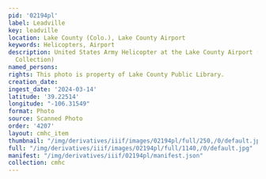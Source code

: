 ```yaml
---
pid: '02194pl'
label: Leadville
key: leadville
location: Lake County (Colo.), Lake County Airport
keywords: Helicopters, Airport
description: United States Army Helicopter at the Lake County Airport (Wingenbach
  Collection)
named_persons: 
rights: This photo is property of Lake County Public Library.
creation_date: 
ingest_date: '2024-03-14'
latitude: '39.22514'
longitude: "-106.31549"
format: Photo
source: Scanned Photo
order: '4207'
layout: cmhc_item
thumbnail: "/img/derivatives/iiif/images/02194pl/full/250,/0/default.jpg"
full: "/img/derivatives/iiif/images/02194pl/full/1140,/0/default.jpg"
manifest: "/img/derivatives/iiif/02194pl/manifest.json"
collection: cmhc
---
```

